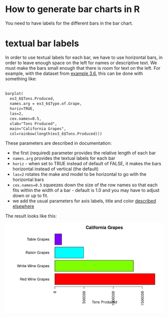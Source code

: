 # How to generate bar charts in R
You need to have labels for the different bars in the bar chart. 

# textual bar labels

In order to use textual labels for each bar, we have to use horizontal bars, in order to leave enough space on the left for names or descriptive text.  We must make the bars small enough that there is room for text on the left.   For example, with the dataset from [example 3.6](data_sets/ex0306.txt), this can be done with something like:

```

barplot( 
  ex3_6$Tons.Produced,
  names.arg = ex3_6$Type.of.Grape,
  horiz=TRUE,
  las=2,
  cex.names=0.5,
  xlab="Tons Produced", 
  main="California Grapes", 
  col=rainbow(length(ex3_6$Tons.Produced)))

```
These parameters are described in documentation:

* the first (required) parameter provides the relative length of each bar
* `names.arg` provides the textual labels for each bar
* `horiz` - when set to TRUE instead of default of FALSE, it makes the bars horizontal instead of vertical (the default)
* `las=2` rotates the make and model to be horizontal to go with the horizontal bars
* `cex.names=0.5` squeezes down the size of the row names so that each fits within the width of a bar - default is 1.0 and you may have to adjust down or up to fit.
* we add the usual parameters for axis labels, title and color [described elsewhere](axis_labels_and_title.md)

The result looks like this:

![](images/california-grapes.png)

